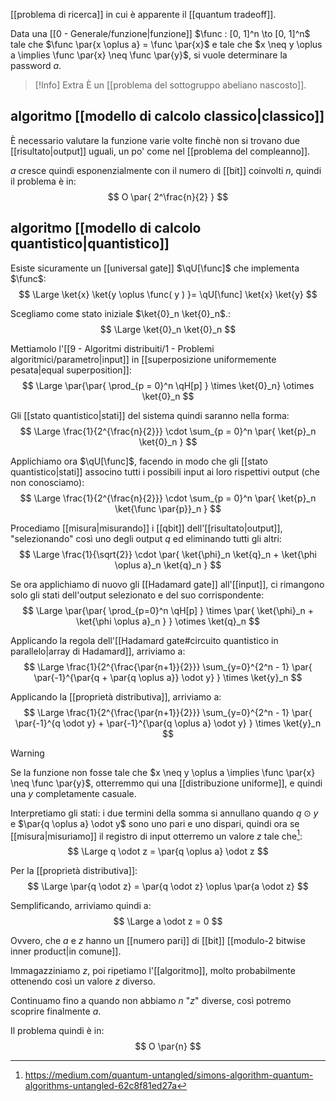 [[problema di ricerca]] in cui è apparente il [[quantum tradeoff]].

Data una [[0 - Generale/funzione|funzione]] $\func : [0, 1]^n \to [0, 1]^n$ tale che $\func \par{x \oplus a} = \func \par{x}$ e tale che $x \neq y \oplus a \implies \func \par{x} \neq \func \par{y}$, si vuole determinare la password $a$.

> [!Info] Extra
> È un [[problema del sottogruppo abeliano nascosto]].

## algoritmo [[modello di calcolo classico|classico]]

È necessario valutare la funzione varie volte finchè non si trovano due [[risultato|output]] uguali, un po' come nel [[problema del compleanno]].

$a$ cresce quindi esponenzialmente con il numero di [[bit]] coinvolti $n$, quindi il problema è in:
$$
O \par{ 2^\frac{n}{2} }
$$

## algoritmo [[modello di calcolo quantistico|quantistico]]

Esiste sicuramente un [[universal gate]] $\qU[\func]$ che implementa $\func$:
$$
\Large \ket{x} \ket{y \oplus \func( y ) }= \qU[\func] \ket{x} \ket{y}
$$

Scegliamo come stato iniziale $\ket{0}_n \ket{0}_n$.:
$$
\Large
\ket{0}_n \ket{0}_n
$$

Mettiamolo l'[[9 - Algoritmi distribuiti/1 - Problemi algoritmici/parametro|input]] in [[superposizione uniformemente pesata|equal superposition]]:
$$
\Large
\par{\par{ \prod_{p = 0}^n  \qH[p] } \times \ket{0}_n} \otimes \ket{0}_n
$$

Gli [[stato quantistico|stati]] del sistema quindi saranno nella forma:
$$
\Large
\frac{1}{2^{\frac{n}{2}}}
\cdot
\sum_{p = 0}^n \par{
	\ket{p}_n \ket{0}_n
}
$$

Applichiamo ora $\qU[\func]$, facendo in modo che gli [[stato quantistico|stati]] associno tutti i possibili input ai loro rispettivi output (che non conosciamo):
$$
\Large
\frac{1}{2^{\frac{n}{2}}}
\cdot
\sum_{p = 0}^n \par{
	\ket{p}_n \ket{\func \par{p}}_n
}
$$

Procediamo [[misura|misurando]] i [[qbit]] dell'[[risultato|output]], "selezionando" così uno degli output $q$ ed eliminando tutti gli altri:
$$
\Large
\frac{1}{\sqrt{2}} \cdot \par{
	\ket{\phi}_n \ket{q}_n + \ket{\phi \oplus a}_n \ket{q}_n
}
$$

Se ora applichiamo di nuovo gli [[Hadamard gate]] all'[[input]], ci rimangono solo gli stati dell'output selezionato e del suo corrispondente:
$$
\Large
\par{\par{ \prod_{p=0}^n  \qH[p] } \times \par{ \ket{\phi}_n + \ket{\phi \oplus a}_n  } } \otimes \ket{q}_n
$$

Applicando la regola dell'[[Hadamard gate#circuito quantistico in parallelo|array di Hadamard]], arriviamo a:
$$
\Large
\frac{1}{2^{\frac{\par{n+1}}{2}}}
\sum_{y=0}^{2^n - 1}
\par{
	\par{-1}^{\par{q + \par{q \oplus a}} \odot y}
}
\times \ket{y}_n
$$

Applicando la [[proprietà distributiva]], arriviamo a:
$$
\Large
\frac{1}{2^{\frac{\par{n+1}}{2}}}
\sum_{y=0}^{2^n - 1}
\par{
	\par{-1}^{q \odot y} + \par{-1}^{\par{q \oplus a} \odot y}
}
\times \ket{y}_n
$$

> [!Warning]
> Se la funzione non fosse tale che $x \neq y \oplus a \implies \func \par{x} \neq \func \par{y}$, otterremmo qui una [[distribuzione uniforme]], e quindi una $y$ completamente casuale.

Interpretiamo gli stati: i due termini della somma si annullano quando $q \odot y$ e $\par{q \oplus a} \odot y$  sono uno pari e uno dispari, quindi ora se [[misura|misuriamo]] il registro di input otterremo un valore $z$ tale che[^untangled]:
$$
\Large
q \odot z = \par{q \oplus a} \odot z
$$

Per la [[proprietà distributiva]]:
$$
\Large
\par{q \odot z} = \par{q \odot z} \oplus \par{a \odot z} 
$$

Semplificando, arriviamo quindi a:
$$
\Large
a \odot z = 0
$$

Ovvero, che $a$ e $z$ hanno un [[numero pari]] di [[bit]] [[modulo-2 bitwise inner product|in comune]].

Immagazziniamo $z$, poi ripetiamo l'[[algoritmo]], molto probabilmente ottenendo così un valore $z$ diverso.

Continuamo fino a quando non abbiamo $n$ "$z$" diverse, così potremo scoprire finalmente $a$.

Il problema quindi è in:
$$
O \par{n}
$$

[^untangled]: https://medium.com/quantum-untangled/simons-algorithm-quantum-algorithms-untangled-62c8f81ed27a
